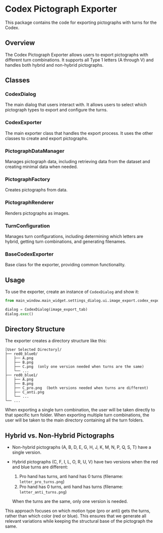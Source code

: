 # Codex Pictograph Exporter

This package contains the code for exporting pictographs with turns for the Codex.

## Overview

The Codex Pictograph Exporter allows users to export pictographs with different turn combinations. It supports all Type 1 letters (A through V) and handles both hybrid and non-hybrid pictographs.

## Classes

### CodexDialog

The main dialog that users interact with. It allows users to select which pictograph types to export and configure the turns.

### CodexExporter

The main exporter class that handles the export process. It uses the other classes to create and export pictographs.

### PictographDataManager

Manages pictograph data, including retrieving data from the dataset and creating minimal data when needed.

### PictographFactory

Creates pictographs from data.

### PictographRenderer

Renders pictographs as images.

### TurnConfiguration

Manages turn configurations, including determining which letters are hybrid, getting turn combinations, and generating filenames.

### BaseCodexExporter

Base class for the exporter, providing common functionality.

## Usage

To use the exporter, create an instance of `CodexDialog` and show it:

```python
from main_window.main_widget.settings_dialog.ui.image_export.codex_exporter import CodexDialog

dialog = CodexDialog(image_export_tab)
dialog.exec()
```

## Directory Structure

The exporter creates a directory structure like this:

```
[User Selected Directory]/
├── red0_blue0/
│   ├── A.png
│   ├── B.png
│   ├── C.png  (only one version needed when turns are the same)
│   └── ...
├── red0_blue1/
│   ├── A.png
│   ├── B.png
│   ├── C_pro.png  (both versions needed when turns are different)
│   ├── C_anti.png
│   └── ...
└── ...
```

When exporting a single turn combination, the user will be taken directly to that specific turn folder. When exporting multiple turn combinations, the user will be taken to the main directory containing all the turn folders.

## Hybrid vs. Non-Hybrid Pictographs

- Non-hybrid pictographs (A, B, D, E, G, H, J, K, M, N, P, Q, S, T) have a single version.
- Hybrid pictographs (C, F, I, L, O, R, U, V) have two versions when the red and blue turns are different:

  1. Pro hand has turns, anti hand has 0 turns (filename: `letter_pro_turns.png`)
  2. Pro hand has 0 turns, anti hand has turns (filename: `letter_anti_turns.png`)

  When the turns are the same, only one version is needed.

This approach focuses on which motion type (pro or anti) gets the turns, rather than which color (red or blue). This ensures that we generate all relevant variations while keeping the structural base of the pictograph the same.
